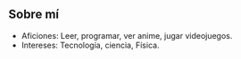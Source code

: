 ## Sobre mí
- Aficiones: Leer, programar, ver anime, jugar videojuegos.
- Intereses: Tecnología, ciencia, Física.
